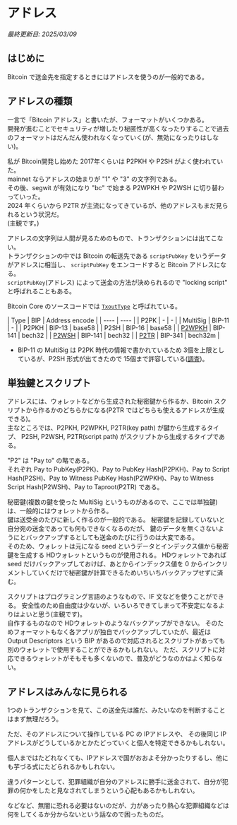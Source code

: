 # アドレス

_最終更新日: 2025/03/09_

## はじめに

Bitcoin で送金先を指定するときにはアドレスを使うのが一般的である。

## アドレスの種類

一言で「Bitcoin アドレス」と書いたが、フォーマットがいくつかある。  
開発が進むことでセキュリティが増したり秘匿性が高くなったりすることで過去のフォーマットはだんだん使われなくなっていく(が、無効になったりはしない)。

私が Bitcoin開発し始めた 2017年くらいは P2PKH や P2SH がよく使われていた。  
mainnet ならアドレスの始まりが "1" や "3" の文字列である。  
その後、segwit が有効になり "bc" で始まる P2WPKH や P2WSH に切り替わっていった。  
2024 年くらいから P2TR が主流になってきているが、他のアドレスもまだ見られるという状況だ。  
(主観です。)

アドレスの文字列は人間が見るためのもので、トランザクションには出てこない。  
トランザクションの中では Bitcoin の転送先である `scriptPubKey` をいうデータがアドレスに相当し、
`scriptPubKey` をエンコードすると Bitcoin アドレスになる。  
`scriptPubKey`(アドレス) によって送金の方法が決められるので "locking script" と呼ばれることもある。

Bitcoin Core のソースコードでは [`TxoutType`](https://github.com/bitcoin/bitcoin/blob/v28.1/src/script/solver.h#L22-L35) と呼ばれている。

| Type | BIP | Address encode |
| ---- | ---- |
| P2PK | - | - |
| MultiSig | BIP-11 | - |
| P2PKH | BIP-13 | base58 |
| P2SH | BIP-16 | base58 |
| [P2WPKH](../02_bip/p2wpkh.md) | BIP-141 | bech32 |
| [P2WSH](../02_bip/p2wsh.md) | BIP-141 | bech32 |
| [P2TR](../02_bip/p2tr.md) | BIP-341 | bech32m |

* BIP-11 の MultiSig は P2PK 時代の情報で書かれているため 3個を上限としているが、P2SH 形式が出てきたので 15個まで許容している([調査](/2025/01/20250131-btc.html))。

## 単独鍵とスクリプト

アドレスには、ウォレットなどから生成された秘密鍵から作るか、Bitcoin スクリプトから作るかのどちらかになる(P2TR ではどちらも使えるアドレスが生成できる)。  
主なところでは、P2PKH, P2WPKH, P2TR(key path) が鍵から生成するタイプ、
P2SH, P2WSH, P2TR(script path) がスクリプトから生成するタイプである。

"P2" は "Pay to" の略である。  
それぞれ Pay to PubKey(P2PK)、Pay to PubKey Hash(P2PKH)、Pay to Script Hash(P2SH)、Pay to Witness PubKey Hash(P2WPKH)、Pay to Witness Script Hash(P2WSH)、Pay to Taproot(P2TR) である。

秘密鍵(複数の鍵を使った MultiSig というものがあるので、ここでは単独鍵)は、一般的にはウォレットから作る。  
鍵は送受金のたびに新しく作るのが一般的である。
秘密鍵を記録していないと自分宛の送金であっても何もできなくなるのだが、
鍵のデータを無くさないようにとバックアップするとしても送金のたびに行うのは大変である。  
そのため、ウォレットは元になる seed というデータとインデックス値から秘密鍵を生成する HDウォレットというものが使用される。
HDウォレットであれば seed だけバックアップしておけば、あとからインデックス値を 0 からインクリメントしていくだけで秘密鍵が計算できるためいちいちバックアップせずに済む。

スクリプトはプログラミング言語のようなもので、IF 文などを使うことができる。
安全性のため自由度は少ないが、いろいろできてしまって不安定になるよりはよいと思う(主観です)。  
自作するものなので HDウォレットのようなバックアップができない。
そのためフォーマットもなく各アプリが独自でバックアップしていたが、最近は Output Descriptors という BIP があるので対応されるとスクリプトがあっても別のウォレットで使用することができるかもしれない。
ただ、スクリプトに対応できるウォレットがそもそも多くないので、普及がどうなのかはよく知らない。

## アドレスはみんなに見られる

1つのトランザクションを見て、この送金先は誰だ、みたいなのを判断することはまず無理だろう。

ただ、そのアドレスについて操作している PC の IPアドレスや、
その後同じ IP アドレスがどうしているかとかたどっていくと個人を特定できるかもしれない。

個人まではたどれなくても、IPアドレスで国がおおよそ分かったりするし、他にも芋づる式にたどられるかもしれない。

違うパターンとして、犯罪組織が自分のアドレスに勝手に送金されて、自分が犯罪の何かをしたと見なされてしまうという心配もあるかもしれない。

などなど、無闇に恐れる必要はないのだが、力があったり熱心な犯罪組織などは何をしてくるか分からないという話なので困ったものだ。
